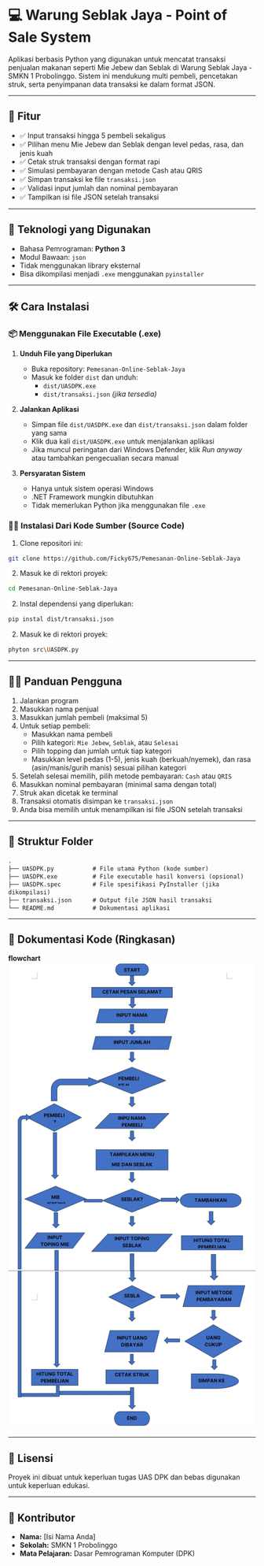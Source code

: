 # 💻 Warung Seblak Jaya - Point of Sale System

Aplikasi berbasis Python yang digunakan untuk mencatat transaksi penjualan makanan seperti Mie Jebew dan Seblak di Warung Seblak Jaya - SMKN 1 Probolinggo. Sistem ini mendukung multi pembeli, pencetakan struk, serta penyimpanan data transaksi ke dalam format JSON.

---

## 📌 Fitur

- ✅ Input transaksi hingga 5 pembeli sekaligus
- ✅ Pilihan menu Mie Jebew dan Seblak dengan level pedas, rasa, dan jenis kuah
- ✅ Cetak struk transaksi dengan format rapi
- ✅ Simulasi pembayaran dengan metode Cash atau QRIS
- ✅ Simpan transaksi ke file `transaksi.json`
- ✅ Validasi input jumlah dan nominal pembayaran
- ✅ Tampilkan isi file JSON setelah transaksi

---

## 🧰 Teknologi yang Digunakan

- Bahasa Pemrograman: **Python 3**
- Modul Bawaan: `json`
- Tidak menggunakan library eksternal
- Bisa dikompilasi menjadi `.exe` menggunakan `pyinstaller`

---

## 🛠️ Cara Instalasi

### 📦 Menggunakan File Executable (.exe)

1. **Unduh File yang Diperlukan**
   - Buka repository: `Pemesanan-Online-Seblak-Jaya`
   - Masuk ke folder `dist` dan unduh:
     - `dist/UASDPK.exe`
     - `dist/transaksi.json` *(jika tersedia)*

2. **Jalankan Aplikasi**
   - Simpan file `dist/UASDPK.exe` dan `dist/transaksi.json` dalam folder yang sama
   - Klik dua kali `dist/UASDPK.exe` untuk menjalankan aplikasi
   - Jika muncul peringatan dari Windows Defender, klik *Run anyway* atau tambahkan pengecualian secara manual

3. **Persyaratan Sistem**
   - Hanya untuk sistem operasi Windows
   - .NET Framework mungkin dibutuhkan
   - Tidak memerlukan Python jika menggunakan file `.exe`

### 🧑‍💻 Instalasi Dari Kode Sumber (Source Code)

1. Clone repositori ini:
```bash
git clone https://github.com/Ficky675/Pemesanan-Online-Seblak-Jaya
```
2. Masuk ke di rektori proyek:
```bash
cd Pemesanan-Online-Seblak-Jaya
```

2. Instal dependensi yang diperlukan:
```bash
pip instal dist/transaksi.json
```

2. Masuk ke di rektori proyek:
```bash
phyton src\UASDPK.py
```

---

## 👨‍🏫 Panduan Pengguna

1. Jalankan program
2. Masukkan nama penjual
3. Masukkan jumlah pembeli (maksimal 5)
4. Untuk setiap pembeli:
   - Masukkan nama pembeli
   - Pilih kategori: `Mie Jebew`, `Seblak`, atau `Selesai`
   - Pilih topping dan jumlah untuk tiap kategori
   - Masukkan level pedas (1-5), jenis kuah (berkuah/nyemek), dan rasa (asin/manis/gurih manis) sesuai pilihan kategori
5. Setelah selesai memilih, pilih metode pembayaran: `Cash` atau `QRIS`
6. Masukkan nominal pembayaran (minimal sama dengan total)
7. Struk akan dicetak ke terminal
8. Transaksi otomatis disimpan ke `transaksi.json`
9. Anda bisa memilih untuk menampilkan isi file JSON setelah transaksi

---

## 📁 Struktur Folder

```plaintext
.
├── UASDPK.py           # File utama Python (kode sumber)
├── UASDPK.exe          # File executable hasil konversi (opsional)
├── UASDPK.spec         # File spesifikasi PyInstaller (jika dikompilasi)
├── transaksi.json      # Output file JSON hasil transaksi
└── README.md           # Dokumentasi aplikasi
```

---

## 📄 Dokumentasi Kode (Ringkasan)

**flowchart**
![alt text](IMG_20250607_124716.jpg?raw=true)

---

## 📝 Lisensi

Proyek ini dibuat untuk keperluan tugas UAS DPK dan bebas digunakan untuk keperluan edukasi.

---

## 🙌 Kontributor

- **Nama:** [Isi Nama Anda]
- **Sekolah:** SMKN 1 Probolinggo
- **Mata Pelajaran:** Dasar Pemrograman Komputer (DPK)
